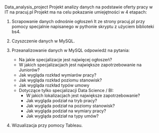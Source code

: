 Data_analysis_project
Projekt analizy danych na podstawie oferty pracy w IT na pracuj.pl
Projekt ma na celu pokazanie umiejętności w 4 etapach:

1. Scrapowanie danych odnośnie ogłoszeń It ze strony pracuj.pl przy pomocy specjalnie napisanego w pythonie skryptu z użyciem biblioteki bs4.

2. Czyszczenie danych w MySQL.

3. Przeanalizowanie danych w MySQL odpowiedź na pytania:
   - Na jakie specjalizacje jest najwięcej ogłoszeń?
   - W jakich specjalizacjach jest największe zapotrzebowanie na Juniorów?
   - Jak wygląda rozkład wymiarów pracy?
   - Jak wygląda rozkład poziomu stanowisk?
   - Jak wygląda rozkład typów umowy
   - Dotyczące tylko specjalizacji Data Science / BI:
       - W jakich lokalizacjach jest największe zapotrzebowanie?
       - Jak wygląda podział na tryb pracy?
       - Jak wygląda podział na poziomy stanowisk?
       - Jak wygląda podział na wymiary pracy?
       - Jak wygląda podział na typy umów?

4. Wizualizacja przy pomocy Tableau.
